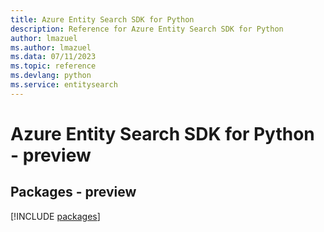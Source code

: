```yaml
---
title: Azure Entity Search SDK for Python
description: Reference for Azure Entity Search SDK for Python
author: lmazuel
ms.author: lmazuel
ms.data: 07/11/2023
ms.topic: reference
ms.devlang: python
ms.service: entitysearch
---
```

# Azure Entity Search SDK for Python - preview
## Packages - preview
[!INCLUDE [packages](entity-search-index.md)]